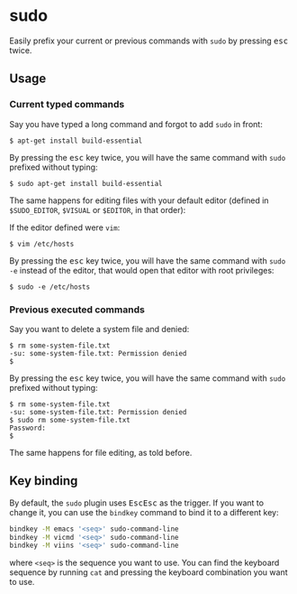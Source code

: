 # sudo

Easily prefix your current or previous commands with `sudo` by pressing <kbd>esc</kbd> twice.

## Usage

### Current typed commands

Say you have typed a long command and forgot to add `sudo` in front:

```console
$ apt-get install build-essential
```

By pressing the <kbd>esc</kbd> key twice, you will have the same command with `sudo` prefixed without typing:

```console
$ sudo apt-get install build-essential
```

The same happens for editing files with your default editor (defined in `$SUDO_EDITOR`, `$VISUAL` or `$EDITOR`, in that order):

If the editor defined were `vim`:

```console
$ vim /etc/hosts
```

By pressing the <kbd>esc</kbd> key twice, you will have the same command with `sudo -e` instead of the editor, that would open that editor with root privileges:

```console
$ sudo -e /etc/hosts
```

### Previous executed commands

Say you want to delete a system file and denied:

```console
$ rm some-system-file.txt
-su: some-system-file.txt: Permission denied
$
```

By pressing the <kbd>esc</kbd> key twice, you will have the same command with `sudo` prefixed without typing:

```console
$ rm some-system-file.txt
-su: some-system-file.txt: Permission denied
$ sudo rm some-system-file.txt
Password:
$
```

The same happens for file editing, as told before.

## Key binding

By default, the `sudo` plugin uses <kbd>Esc</kbd><kbd>Esc</kbd> as the trigger.
If you want to change it, you can use the `bindkey` command to bind it to a different key:

```sh
bindkey -M emacs '<seq>' sudo-command-line
bindkey -M vicmd '<seq>' sudo-command-line
bindkey -M viins '<seq>' sudo-command-line
```

where `<seq>` is the sequence you want to use. You can find the keyboard sequence
by running `cat` and pressing the keyboard combination you want to use.

